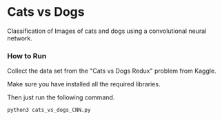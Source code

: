 # Cats vs Dogs
Classification of Images of cats and dogs using a convolutional neural network.

### How to Run
Collect the data set from the "Cats vs Dogs Redux" problem from Kaggle.

Make sure you have installed all the required libraries.

Then just run the following command.

```python3 cats_vs_dogs_CNN.py```
